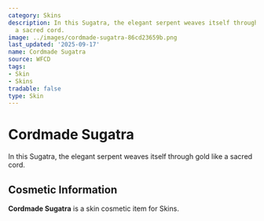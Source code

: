 ```yaml
---
category: Skins
description: In this Sugatra, the elegant serpent weaves itself through gold like
  a sacred cord.
image: ../images/cordmade-sugatra-86cd23659b.png
last_updated: '2025-09-17'
name: Cordmade Sugatra
source: WFCD
tags:
- Skin
- Skins
tradable: false
type: Skin
---
```


# Cordmade Sugatra

In this Sugatra, the elegant serpent weaves itself through gold like a sacred cord.

## Cosmetic Information

**Cordmade Sugatra** is a skin cosmetic item for Skins.

